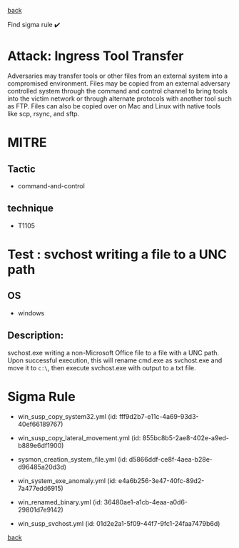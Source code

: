 
[back](../index.md)

Find sigma rule :heavy_check_mark: 

# Attack: Ingress Tool Transfer 

Adversaries may transfer tools or other files from an external system into a compromised environment. Files may be copied from an external adversary controlled system through the command and control channel to bring tools into the victim network or through alternate protocols with another tool such as FTP. Files can also be copied over on Mac and Linux with native tools like scp, rsync, and sftp.

# MITRE
## Tactic
  - command-and-control


## technique
  - T1105


# Test : svchost writing a file to a UNC path
## OS
  - windows


## Description:
svchost.exe writing a non-Microsoft Office file to a file with a UNC path.
Upon successful execution, this will rename cmd.exe as svchost.exe and move it to `c:\`, then execute svchost.exe with output to a txt file.


# Sigma Rule
 - win_susp_copy_system32.yml (id: fff9d2b7-e11c-4a69-93d3-40ef66189767)

 - win_susp_copy_lateral_movement.yml (id: 855bc8b5-2ae8-402e-a9ed-b889e6df1900)

 - sysmon_creation_system_file.yml (id: d5866ddf-ce8f-4aea-b28e-d96485a20d3d)

 - win_system_exe_anomaly.yml (id: e4a6b256-3e47-40fc-89d2-7a477edd6915)

 - win_renamed_binary.yml (id: 36480ae1-a1cb-4eaa-a0d6-29801d7e9142)

 - win_susp_svchost.yml (id: 01d2e2a1-5f09-44f7-9fc1-24faa7479b6d)



[back](../index.md)
